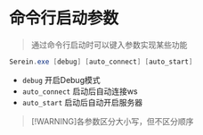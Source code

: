 
# 命令行启动参数

>通过命令行启动时可以键入参数实现某些功能

```powershell
Serein.exe [debug] [auto_connect] [auto_start]
```

- `debug` 开启Debug模式  
- `auto_connect` 启动后自动连接ws
- `auto_start` 启动后自动开启服务器

>[!WARNING]各参数区分大小写，但不区分顺序
